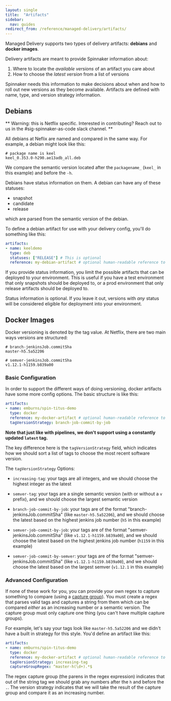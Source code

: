 ```yaml
---
layout: single
title:  "Artifacts"
sidebar:
  nav: guides
redirect_from: /reference/managed-delivery/artifacts/
---
```





Managed Delivery supports two types of delivery artifacts: **debians** and **docker images**.

Delivery artifacts are meant to provide Spinnaker information about:
1. Where to locate the *available versions* of an artifact you care about
2. How to choose the *latest version* from a list of versions

Spinnaker needs this information to make decisions about when and how to roll out new versions as they become available. Artifacts are defined with name, type, and version strategy information.

## Debians

** Warning: this is Netflix specific. Interested in contributing? Reach out to us in the #sig-spinnaker-as-code slack channel. **

All debians at Neflix are named and compared in the same way. 
For example, a debian might look like this:

```
# package name is keel
keel_0.353.0-h290.ae13adb_all.deb
```

We compare the semantic version located after the `packagename_` (`keel_` in this example) and before the `-h`.

Debians have status information on them. A debian can have any of these statuses: 

- snapshot
- candidate
- release

which are parsed from the semantic version of the debian.


To define a debian artifact for use with your delivery config, you'll do something like this:

```yaml
artifacts:
- name: keeldemo
  type: deb
  statuses: ["RELEASE"] # This is optional
  reference: my-debian-artifact # optional human-readable reference to be used elsewhere in the config, defaults to artifact name
```

If you provide status information, you limit the possible artifacts that can be deployed to your environment. 
This is useful if you have a test environment that only snapshots should be deployed to, or a prod environment that only release artifacts should be deployed to.

Status information is optional. If you leave it out, versions with *any* status will be considered eligible for deployment into your environment.

## Docker Images

Docker versioning is denoted by the tag value.
At Netflix, there are two main ways versions are structured:

```
# branch-jenkinsJob.commitSha
master-h5.5a52206

# semver-jenkinsJob.commitSha
v1.12.1-h1159.b839a00
``` 


### Basic Configuration

In order to support the different ways of doing versioning, docker artifacts have some more config options. 
The basic structure is like this:

```yaml
artifacts:
- name: emburns/spin-titus-demo
  type: docker
  reference: my-docker-artifact # optional human-readable reference to be used elsewhere in the config, defaults to artifact name
  tagVersionStrategy: branch-job-commit-by-job
```

**Note that just like with pipelines, we don't support using a constantly updated `latest` tag.**

The key difference here is the `tagVersionStrategy` field, which indicates how we should sort a list of tags to choose the most recent software version.

The `tagVersionStrategy` Options:

- `increasing-tag`: your tags are all integers, and we should choose the highest integer as the latest

- `semver-tag`: your tags are a single semantic version (with or without a `v` prefix), and we should choose the largest semantic version

- `branch-job-commit-by-job`: your tags are of the format "branch-jenkinsJob.commitSha" (like `master-h5.5a52206`), and we should choose the latest based on the highest jenkins job number (`h5` in this example)

- `semver-job-commit-by-job`: your tags are of the format "semver-jenkinsJob.commitSha" (like `v1.12.1-h1159.b839a00`), and we should choose the latest based on the highest jenkins job number (`h1159` in this example)

- `semver-job-commit-by-semver`: your tags are of the format "semver-jenkinsJob.commitSha" (like `v1.12.1-h1159.b839a00`), and we should choose the latest based on the largest semver (`v1.12.1` in this example)


### Advanced Configuration

If none of these work for you, you can provide your own regex to capture something to compare (using a [capture group](https://www.regular-expressions.info/refcapture.html)).
You must create a regex that parses valid tags and captures a string from them which can be compared _either_ as an increasing number or a semantic version.
The capture group must only capture one thing (you can't have multiple capture groups).

For example, let's say your tags look like `master-h5.5a52206` and we didn't have a built in strategy for this style. 
You'd define an artifact like this:

```yaml
artifacts:
- name: emburns/spin-titus-demo
  type: docker
  reference: my-docker-artifact # optional human-readable reference to be used elsewhere in the config, defaults to artifact name
  tagVersionStrategy: increasing-tag
  captureGroupRegex: ^master-h(\d+).*$
```

The regex capture group (the parens in the regex expression) indicates that out of the string tag we should grab any numbers after the `h` and before the `.`.
The version strategy indicates that we will take the result of the capture group and compare it as an increasing number.
